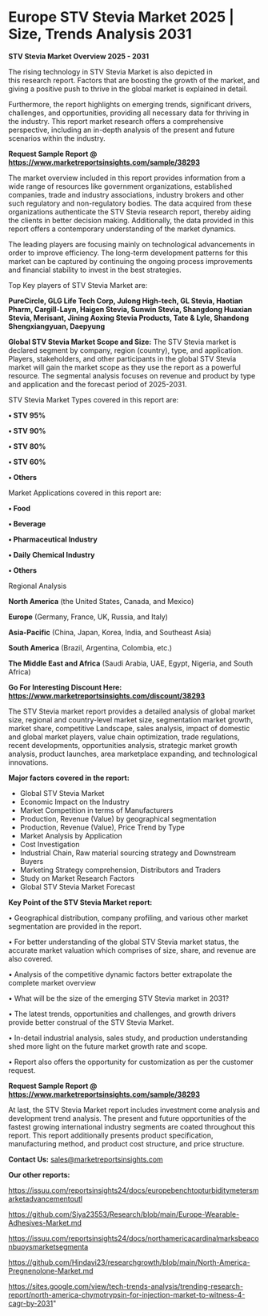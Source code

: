 # Europe STV Stevia Market 2025 | Size, Trends Analysis 2031

<Strong> STV Stevia Market Overview 2025 - 2031</strong>

The rising technology in STV Stevia Market is also depicted in this research report. Factors that are boosting the growth of the market, and giving a positive push to thrive in the global market is explained in detail.

Furthermore, the report highlights on emerging trends, significant drivers, challenges, and opportunities, providing all necessary data for thriving in the industry. This report market research offers a comprehensive perspective, including an in-depth analysis of the present and future scenarios within the industry.

<strong>Request Sample Report @ <a href=https://www.marketreportsinsights.com/sample/38293>https://www.marketreportsinsights.com/sample/38293</a></strong>

The market overview included in this report provides information from a wide range of resources like government organizations, established companies, trade and industry associations, industry brokers and other such regulatory and non-regulatory bodies. The data acquired from these organizations authenticate the STV Stevia research report, thereby aiding the clients in better decision making. Additionally, the data provided in this report offers a contemporary understanding of the market dynamics.

The leading players are focusing mainly on technological advancements in order to improve efficiency. The long-term development patterns for this market can be captured by continuing the ongoing process improvements and financial stability to invest in the best strategies.

Top Key players of STV Stevia Market are:

<strong>PureCircle, GLG Life Tech Corp, Julong High-tech, GL Stevia, Haotian Pharm, Cargill-Layn, Haigen Stevia, Sunwin Stevia, Shangdong Huaxian Stevia, Merisant, Jining Aoxing Stevia Products, Tate & Lyle, Shandong Shengxiangyuan, Daepyung</strong>

<strong><b>Global STV Stevia Market Scope and Size:</b></strong>
The STV Stevia market is declared segment by company, region (country), type, and application. Players, stakeholders, and other participants in the global STV Stevia market will gain the market scope as they use the report as a powerful resource. The segmental analysis focuses on revenue and product by type and application and the forecast period of 2025-2031.

STV Stevia Market Types covered in this report are:

<strong>•  STV 95%

•  STV 90%

•  STV 80%

•  STV 60%

•  Others</strong>

Market Applications covered in this report are:

<strong>•  Food

•  Beverage

•  Pharmaceutical Industry

•  Daily Chemical Industry

•  Others</strong> 

Regional Analysis

<strong>North America</strong> (the United States, Canada, and Mexico)

<strong>Europe</strong> (Germany, France, UK, Russia, and Italy)

<strong>Asia-Pacific</strong> (China, Japan, Korea, India, and Southeast Asia)

<strong>South America</strong> (Brazil, Argentina, Colombia, etc.)

<strong>The Middle East and Africa</strong> (Saudi Arabia, UAE, Egypt, Nigeria, and South Africa)

<strong>Go For Interesting Discount Here: <a href=https://www.marketreportsinsights.com/discount/38293>https://www.marketreportsinsights.com/discount/38293</a></strong>

The STV Stevia market report provides a detailed analysis of global market size, regional and country-level market size, segmentation market growth, market share, competitive Landscape, sales analysis, impact of domestic and global market players, value chain optimization, trade regulations, recent developments, opportunities analysis, strategic market growth analysis, product launches, area marketplace expanding, and technological innovations.

<strong><b>Major factors covered in the report:</b></strong>
<ul>
  <li>Global STV Stevia Market </li>
  <li>Economic Impact on the Industry</li>
  <li>Market Competition in terms of Manufacturers</li>
  <li>Production, Revenue (Value) by geographical segmentation</li>
  <li>Production, Revenue (Value), Price Trend by Type</li>
  <li>Market Analysis by Application</li>
  <li>Cost Investigation</li>
  <li>Industrial Chain, Raw material sourcing strategy and Downstream Buyers</li>
  <li>Marketing Strategy comprehension, Distributors and Traders</li>
  <li>Study on Market Research Factors</li>
  <li>Global STV Stevia Market Forecast</li>
</ul>

<strong><b>Key Point of the STV Stevia Market report:</b></strong>

• Geographical distribution, company profiling, and various other market segmentation are provided in the report.

• For better understanding of the global STV Stevia market status, the accurate market valuation which comprises of size, share, and revenue are also covered.

• Analysis of the competitive dynamic factors better extrapolate the complete market overview

• What will be the size of the emerging STV Stevia market in 2031?

• The latest trends, opportunities and challenges, and growth drivers provide better construal of the STV Stevia Market.

• In-detail industrial analysis, sales study, and production understanding shed more light on the future market growth rate and scope.

• Report also offers the opportunity for customization as per the customer request.

<strong>Request Sample Report @ <a href=https://www.marketreportsinsights.com/sample/38293>https://www.marketreportsinsights.com/sample/38293</a></strong>

At last, the STV Stevia Market report includes investment come analysis and development trend analysis. The present and future opportunities of the fastest growing international industry segments are coated throughout this report. This report additionally presents product specification, manufacturing method, and product cost structure, and price structure.

<strong>Contact Us:</strong>
sales@marketreportsinsights.com

<strong>Our other reports:</strong>

<a href=https://issuu.com/reportsinsights24/docs/europebenchtopturbiditymetersmarketadvancementoutl>https://issuu.com/reportsinsights24/docs/europebenchtopturbiditymetersmarketadvancementoutl</a>

<a href=https://github.com/Siya23553/Research/blob/main/Europe-Wearable-Adhesives-Market.md>https://github.com/Siya23553/Research/blob/main/Europe-Wearable-Adhesives-Market.md</a>

<a href=https://issuu.com/reportsinsights24/docs/northamericacardinalmarksbeaconbuoysmarketsegmenta>https://issuu.com/reportsinsights24/docs/northamericacardinalmarksbeaconbuoysmarketsegmenta</a>

<a href=https://github.com/Hindavi23/researchgrowth/blob/main/North-America-Pregnenolone-Market.md>https://github.com/Hindavi23/researchgrowth/blob/main/North-America-Pregnenolone-Market.md</a>

<a href=https://sites.google.com/view/tech-trends-analysis/trending-research-report/north-america-chymotrypsin-for-injection-market-to-witness-4-cagr-by-2031>https://sites.google.com/view/tech-trends-analysis/trending-research-report/north-america-chymotrypsin-for-injection-market-to-witness-4-cagr-by-2031</a>"

